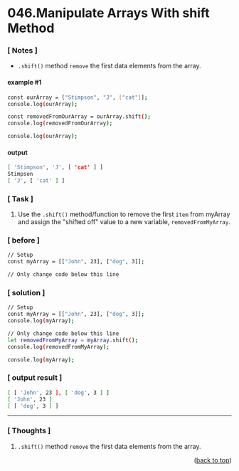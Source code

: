 <a name="topage"></a>

# 046.Manipulate Arrays With shift Method

### [ Notes ]
  * `.shift()` method `remove` the first data elements from the array.

#### example #1

```sh
const ourArray = ["Stimpson", "J", ["cat"]];
console.log(ourArray);

const removedFromOurArray = ourArray.shift();
console.log(removedFromOurArray);

console.log(ourArray);
```

#### output
```sh
[ 'Stimpson', 'J', [ 'cat' ] ]
Stimpson
[ 'J', [ 'cat' ] ]
```

### [ Task ]

  1. Use the `.shift()` method/function to remove the first `item` from myArray and assign the "shifted off" value to a new variable, `removedFromMyArray`.

### [ before ]

```sh
// Setup
const myArray = [["John", 23], ["dog", 3]];

// Only change code below this line
```

### [ solution ]

```sh
// Setup
const myArray = [["John", 23], ["dog", 3]];
console.log(myArray);

// Only change code below this line
let removedFromMyArray = myArray.shift();
console.log(removedFromMyArray);

console.log(myArray);
```

### [ output result ]

```sh
[ [ 'John', 23 ], [ 'dog', 3 ] ]
[ 'John', 23 ]
[ [ 'dog', 3 ] ]
```

-----

### [ Thoughts ]

  1. `.shift()` method `remove` the first data elements from the array.
  

<p align="right">(<a href="#topage">back to top</a>)</p>
<br/>
<br/>
